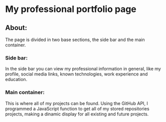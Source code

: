 # My professional portfolio page

## About:

The page is divided in two base sections, the side bar and the main container.

### Side bar:

In the side bar you can view my professional information in general, like my profile, social media links, known technologies, work experience and education.

### Main container:

This is where all of my projects can be found. Using the GitHub API, I programmed a JavaScript function to get all of my stored repositories projects, making a dinamic display for all existing and future projects.

